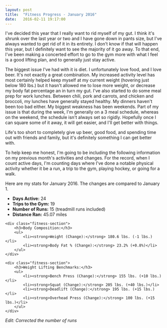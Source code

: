 ```yaml
---
layout: post
title:  "Fitness Progress - January 2016"
date:   2016-02-11 19:17:00
---
```


I've decided this year that I really want to rid myself of my gut.  I think it's shrunk over the last year or two and I have gone down in pants size, but I've always wanted to get rid of it in its entirety.  I don't know if that will happen this year, but I definitely want to see the majority of it go away.  To that end, I've been making a concerted effort to go to the gym more with what I feel is a good lifting plan, and to generally just stay active.

The biggest issue I've had with it is diet.  I unfortunately love food, and I love beer.  It's not exactly a great combination.  My increased activity level has most certainly helped keep myself at my current weight (hovering just below 180 lbs.) but it hasn't allowed me to lose more weight, or decrease my body fat percentage an in turn my gut.  I've also started to do some meal prep for work lunches.  Between chili, pork and carrots, and chicken and broccoli, my lunches have generally stayed healthy.  My dinners haven't been too bad either.  My biggest weakness has been weekends.  Part of my issue is that during the week, I'm generally on a 3 meal schedule, whereas on the weekend, the schedule isn't always set so rigidly.  Hopefully once I can square some of it away, it will get easier, and I'll get better with things.

Life's too short to completely give up beer, good food, and spending time out with friends and family, but it's definitely something I can get better with.

To help keep me honest, I'm going to be including the following information on my previous month's activities and changes.  For the record, when I count active days, I'm counting days where I've done a notable physical activity whether it be a run, a trip to the gym, playing hockey, or going for a walk.

Here are my stats for January 2016.  The changes are compared to January 1.

<div class="fitness-progress">
    <div class="fitness-section">
        <ul>
            <li><strong>Days Active:</strong> 24</li>
            <li><strong>Trips to the Gym:</strong> 19</li>
            <li><strong>Number of Runs:</strong> 15 (treadmill runs included)</li>
            <li><strong>Distance Ran:</strong> 45.07 miles</li>
        </ul>
    </div>

    <div class="fitness-section">
        <h3>Body Composition:</h3>
        <ul>
            <li><strong>Weight (Change):</strong> 180.6 lbs. (-1 lbs.)</li>
            <li><strong>Body Fat % (Change):</strong> 23.2% (+0.8%)</li>
        </ul>
    </div>

    <div class="fitness-section">
        <h3>Weight Lifting Benchmarks:</h3>
        <ul>
            <li><strong>Bench Press (Change):</strong> 155 lbs. (+10 lbs.)</li>
            <li><strong>Squat (Change):</strong> 205 lbs. (+40 lbs.)</li>
            <li><strong>Deadlift (Change):</strong> 195 lbs. (+15 lbs.)</li>
            <li><strong>Overhead Press (Change):</strong> 100 lbs. (+15 lbs.)</li>
        </ul>
    </div>
</div>

<p><em>Edit: Corrected the number of runs</em></p>